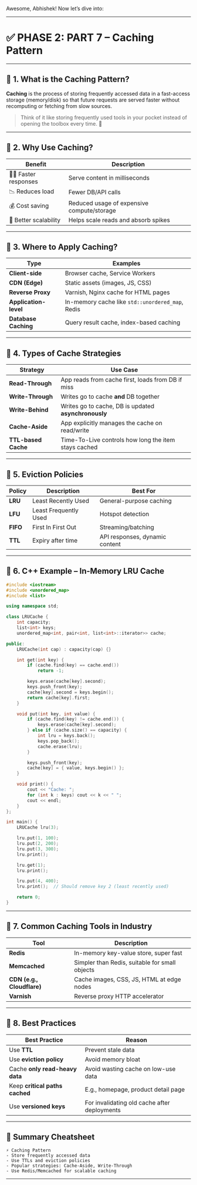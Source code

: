 Awesome, Abhishek! Now let’s dive into:

---

# ✅ **PHASE 2: PART 7 – Caching Pattern**

---

## 🔹 1. What is the Caching Pattern?

**Caching** is the process of storing frequently accessed data in a fast-access storage (memory/disk) so that future requests are served faster without recomputing or fetching from slow sources.

> Think of it like storing frequently used tools in your pocket instead of opening the toolbox every time. 🧰

---

## 🔹 2. Why Use Caching?

| Benefit                | Description                                |
| ---------------------- | ------------------------------------------ |
| 🏃‍♂️ Faster responses | Serve content in milliseconds              |
| 📉 Reduces load        | Fewer DB/API calls                         |
| 💰 Cost saving         | Reduced usage of expensive compute/storage |
| 🔁 Better scalability  | Helps scale reads and absorb spikes        |

---

## 🔹 3. Where to Apply Caching?

| Type                  | Examples                                         |
| --------------------- | ------------------------------------------------ |
| **Client-side**       | Browser cache, Service Workers                   |
| **CDN (Edge)**        | Static assets (images, JS, CSS)                  |
| **Reverse Proxy**     | Varnish, Nginx cache for HTML pages              |
| **Application-level** | In-memory cache like `std::unordered_map`, Redis |
| **Database Caching**  | Query result cache, index-based caching          |

---

## 🔹 4. Types of Cache Strategies

| Strategy            | Use Case                                             |
| ------------------- | ---------------------------------------------------- |
| **Read-Through**    | App reads from cache first, loads from DB if miss    |
| **Write-Through**   | Writes go to cache **and** DB together               |
| **Write-Behind**    | Writes go to cache, DB is updated **asynchronously** |
| **Cache-Aside**     | App explicitly manages the cache on read/write       |
| **TTL-based Cache** | Time-To-Live controls how long the item stays cached |

---

## 🔹 5. Eviction Policies

| Policy   | Description           | Best For                       |
| -------- | --------------------- | ------------------------------ |
| **LRU**  | Least Recently Used   | General-purpose caching        |
| **LFU**  | Least Frequently Used | Hotspot detection              |
| **FIFO** | First In First Out    | Streaming/batching             |
| **TTL**  | Expiry after time     | API responses, dynamic content |

---

## 🔹 6. C++ Example – In-Memory LRU Cache

```cpp
#include <iostream>
#include <unordered_map>
#include <list>

using namespace std;

class LRUCache {
    int capacity;
    list<int> keys;
    unordered_map<int, pair<int, list<int>::iterator>> cache;

public:
    LRUCache(int cap) : capacity(cap) {}

    int get(int key) {
        if (cache.find(key) == cache.end())
            return -1;

        keys.erase(cache[key].second);
        keys.push_front(key);
        cache[key].second = keys.begin();
        return cache[key].first;
    }

    void put(int key, int value) {
        if (cache.find(key) != cache.end()) {
            keys.erase(cache[key].second);
        } else if (cache.size() == capacity) {
            int lru = keys.back();
            keys.pop_back();
            cache.erase(lru);
        }

        keys.push_front(key);
        cache[key] = { value, keys.begin() };
    }

    void print() {
        cout << "Cache: ";
        for (int k : keys) cout << k << " ";
        cout << endl;
    }
};

int main() {
    LRUCache lru(3);

    lru.put(1, 100);
    lru.put(2, 200);
    lru.put(3, 300);
    lru.print();

    lru.get(1);
    lru.print();

    lru.put(4, 400);
    lru.print();  // Should remove key 2 (least recently used)

    return 0;
}
```

---

## 🔹 7. Common Caching Tools in Industry

| Tool                       | Description                                    |
| -------------------------- | ---------------------------------------------- |
| **Redis**                  | In-memory key-value store, super fast          |
| **Memcached**              | Simpler than Redis, suitable for small objects |
| **CDN (e.g., Cloudflare)** | Cache images, CSS, JS, HTML at edge nodes      |
| **Varnish**                | Reverse proxy HTTP accelerator                 |

---

## 🔹 8. Best Practices

| Best Practice                  | Reason                                       |
| ------------------------------ | -------------------------------------------- |
| Use **TTL**                    | Prevent stale data                           |
| Use **eviction policy**        | Avoid memory bloat                           |
| Cache **only read-heavy data** | Avoid wasting cache on low-use data          |
| Keep **critical paths cached** | E.g., homepage, product detail page          |
| Use **versioned keys**         | For invalidating old cache after deployments |

---

## 🧠 Summary Cheatsheet

```
⚡ Caching Pattern
- Store frequently accessed data
- Use TTLs and eviction policies
- Popular strategies: Cache-Aside, Write-Through
- Use Redis/Memcached for scalable caching
```

---

